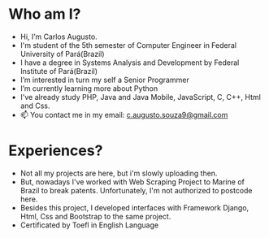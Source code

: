 # Who am I?
- Hi, I’m Carlos Augusto. 
- I'm student of the 5th semester of Computer Engineer in Federal University of Pará(Brazil)
- I have a degree in Systems Analysis and Development by Federal Institute of Pará(Brazil)
- I’m interested in turn my self a Senior Programmer
- I’m currently learning more about Python
- I've already study PHP, Java and Java Mobile, JavaScript, C, C++, Html and Css.
- 📫 You contact me in my email: c.augusto.souza9@gmail.com

# Experiences?
- Not all my projects are here, but i'm slowly uploading then.
- But, nowadays I've worked with Web Scraping Project to Marine of Brazil to break patents. Unfortunately, I'm not authorized to postcode here.
- Besides this project, I developed interfaces with Framework Django, Html, Css and Bootstrap to the same project.
- Certificated by Toefl in English Language

<!---
CaarlosAugusto/CaarlosAugusto is a ✨ special ✨ repository because its `README.md` (this file) appears on your GitHub profile.
You can click the Preview link to take a look at your changes.
--->
